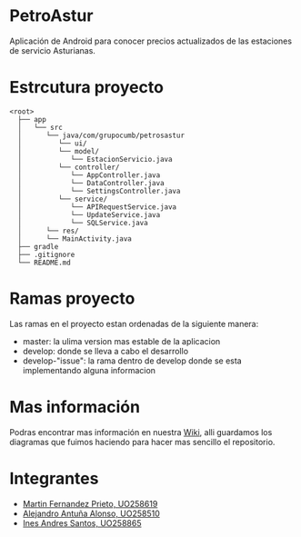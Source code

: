 
# PetroAstur
Aplicación de Android para conocer precios actualizados de las estaciones de servicio Asturianas.

# Estrcutura proyecto
```
<root>
  ├── app
  │   └── src
  │      └── java/com/grupocumb/petrosastur
  │         └── ui/
  │         └── model/
  │            └── EstacionServicio.java
  │         └── controller/
  │            └── AppController.java
  │            └── DataController.java
  │            └── SettingsController.java
  │         └── service/
  │            └── APIRequestService.java
  │            └── UpdateService.java
  │            └── SQLService.java
  │      └── res/
  │      └── MainActivity.java
  ├── gradle
  ├── .gitignore
  └── README.md
```

# Ramas proyecto
Las ramas en el proyecto estan ordenadas de la siguiente manera:
- master: la ulima version mas estable de la aplicacion
- develop: donde se lleva a cabo el desarrollo
- develop-"issue": la rama dentro de develop donde se esta implementando alguna informacion

# Mas información
Podras encontrar mas información en nuestra [Wiki](https://github.com/martinlacorrona/petroastur/wiki), alli guardamos los diagramas que fuimos haciendo para hacer mas sencillo el repositorio.

# Integrantes
- [Martin Fernandez Prieto, UO258619](https://github.com/martinlacorrona)
- [Alejandro Antuña Alonso, UO258510](https://github.com/antunaalonso)
- [Ines Andres Santos, UO258865](https://github.com/uo258865)
